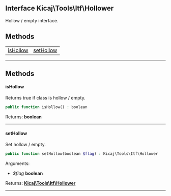 ## Interface Kicaj\Tools\Itf\Hollower
Hollow / empty interface.

## Methods

|                          |                          |
| ------------------------ | ------------------------ |
|  [isHollow](#ishollow)   | [setHollow](#sethollow)  |

-------
## Methods
#### isHollow
Returns true if class is hollow / empty.
```php
public function isHollow() : boolean
```

Returns: **boolean**

-------
#### setHollow
Set hollow / empty.
```php
public function setHollow(boolean $flag) : Kicaj\Tools\Itf\Hollower
```
Arguments:
- _$flag_ **boolean**

Returns: **[Kicaj\Tools\Itf\Hollower](Kicaj-Tools-Itf-Hollower.md)**

-------
